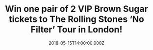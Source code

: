 ---
campaign-uuid: "c-731b554a-2384-41db-b590-ce12be0e2e1a"
type: "Preview"
category: "tickets"
date: "2018-05-15T14:00:00.000Z"
end-date: "2018-05-17T23:59:00.000Z"
disable-form: false
is_promoted: false
has_entry_page: true
title: "Win one pair of 2 VIP Brown Sugar tickets to The Rolling Stones ‘No Filter’\
  \ Tour in London!"
competition-description: "<p>\"There is no stopping us” and just like they promissed,\
  \ The Rolling Stones are back on the road again with massive concerts around UK,\
  \ Ireland, France, Germany, Czech Republic & Poland and they’re stopping at home\
  \ on Friday May 25th at London Stadium and we want YOU to be there! We’ve got our\
  \ hands on 2 VIP Brown Sugar tickets to 2 lucky NME AAA members to win!</p>\r\n\
  <p>Sounds good? You know what to do…</p>"
hero-header: "Win one pair of 2 VIP Brown Sugar tickets to The Rolling Stones ‘No\
  \ Filter’ Tour in London!"
terms-confirmation: "N/A"
banner-img: "https://assets.expresslyapp.com/asset-29506aea-94d8-4ee4-9b28-8b30b3397431.jpg"
logo-left-href: "http://www.rollingstones.com/tickets/"
logo-left-image: "https://assets.expresslyapp.com/asset-ce75c925-7d00-4672-ace8-97d84af13c1d.jpg"
logo-left-title: "Stones NoFilter."
bg-image-hero: "https://assets.expresslyapp.com/asset-7bf8b8bf-5eab-4afa-bd84-d8f7060e8b67.jpg"
bg-image-first: "https://assets.expresslyapp.com/asset-73520083-d77d-48ef-b8fb-d839e0b3a085.jpg"
bg-image-second: "https://assets.expresslyapp.com/asset-a5bfb931-31e7-4499-98b2-7eb6ab7a7eb2.jpg"
bg-image-third: "https://assets.expresslyapp.com/asset-9520732b-8825-47f1-9faf-0e42ac67c27c.jpg"
section1-content: "<p>Over the past eighteen months the Rolling Stones have been on\
  \ top of their game: Grammy Award winning ‘Blue & Lonesome’, ‘Olé Olé Olé!, - a\
  \ trip across South America’ documentary… but now, from their hugely successful\
  \ sold out European trek in the autumn of last year, they are back onstage again!\
  \ and they want to treat fans to a set list packed full of classics such as ‘Satisfaction’\
  , ‘Paint It Black’, ‘Tumbling Dice’ & ‘Brown Sugar’ and that is just the beginning!</p>"
section2-content: "<p>We’ve managed to get our hands on 2 VIP Brown Sugar tickets\
  \ to their massive concert on Friday May 25th at London Stadium! The VIP Brown Sugar\
  \ tickets include:</p>\r\n\r\n<p>One Amazing Golden Circle General Admission Pitch\
  \ Ticket\r\n\t•\tPackage Includes Early Entry and First Access to Your Section</p>\r\
  \n<p>One Limited Edition The Rolling Stones Tour Lithograph\r\n\t•\tLimited Edition\
  \ Tour Lithograph Based Upon Original The Rolling Stones Artwork\r\n\t•\tAll Limited\
  \ Edition Lithographs Printed on Heavy Weight, Acid Free Fine Art Paper</p>\r\n\
  <p>The Rolling Stones VIP Travel Pack\r\n\t•\tCreated Exclusively For VIP Package\
  \ Purchasers - Includes Items You’d Take “On the Road”\r\n\t•\tTravel Pack Contains\
  \ an Assortment of Exclusive The Rolling Stones Themed Merchandise and Includes\
  \ a Commemorative VIP Laminate & Matching Lanyard</p>"
section3-content: "<p>The Rolling Stones are coming to town to bring a spectacular\
  \ production and state of the art stage design! If you don’t want to miss this special\
  \ occasion, enter the draw below for a chance to win a pair of 2 VIP Brown Sugar\
  \ tickets to see them live on Friday May 25th at London Stadium!</p>\r\n<p>Good\
  \ luck!</p>"
entry-title: "Win one pair of 2 VIP Brown Sugar tickets to The Rolling Stones ‘No\
  \ Filter’ Tour in London!"
entry-content: "<p>Complete the form below before May 17th at 23:59 to be in with\
  \ a chance to rock out with The Rolling Stones at London Stadium next Friday May\
  \ 25th!</p>"
has-winner: false
prize-description: "One pair of 2 VIP Brown Sugar tickets to The Rolling Stones ‘\
  No Filter’ Tour in London!"
prize-restrictions: "Winner is responsible for any transport costs to/from the event."
---